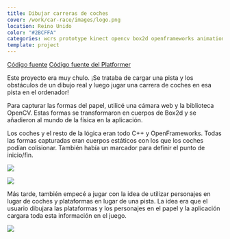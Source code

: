```yaml
---
title: Dibujar carreras de coches
cover: /work/car-race/images/logo.png
location: Reino Unido
color: "#2BCFFA"
categories: wcrs prototype kinect opencv box2d openframeworks animation design creative-tech inverted open-source
template: project
---
```


<p class="align-center">
<a class="btn github" role="button" href="https://github.com/gazpachu/opencv-box2d-race" target="_blank">Código fuente</a>
<a class="btn github" role="button" href="https://github.com/gazpachu/opencv-box2d-platformer" target="_blank">Código fuente del Platformer</a>
</p>

Este proyecto era muy chulo. ¡Se trataba de cargar una pista y los obstáculos de un dibujo real y luego jugar una carrera de coches en esa pista en el ordenador!

Para capturar las formas del papel, utilicé una cámara web y la biblioteca OpenCV. Estas formas se transformaron en cuerpos de Box2d y se añadieron al mundo de la física en la aplicación.

Los coches y el resto de la lógica eran todo C++ y OpenFrameworks. Todas las formas capturadas eran cuerpos estáticos con los que los coches podían colisionar. También había un marcador para definir el punto de inicio/fin.

![](/work/car-race/images/1.jpg)

![](/work/car-race/images/3.jpg)

Más tarde, también empecé a jugar con la idea de utilizar personajes en lugar de coches y plataformas en lugar de una pista. La idea era que el usuario dibujara las plataformas y los personajes en el papel y la aplicación cargara toda esta información en el juego.

![](/work/car-race/images/2.jpg)
